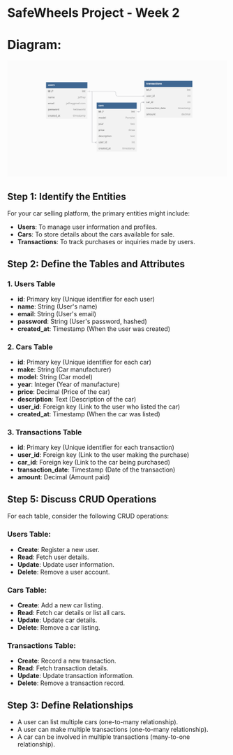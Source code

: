 # SafeWheels Project - Week 2
# Diagram: 
![Diagrama do Banco de Dados](diagram.png)


## Step 1: Identify the Entities
For your car selling platform, the primary entities might include:

- **Users**: To manage user information and profiles.
- **Cars**: To store details about the cars available for sale.
- **Transactions**: To track purchases or inquiries made by users.

## Step 2: Define the Tables and Attributes

### 1. Users Table
- **id**: Primary key (Unique identifier for each user)
- **name**: String (User's name)
- **email**: String (User's email)
- **password**: String (User's password, hashed)
- **created_at**: Timestamp (When the user was created)

### 2. Cars Table
- **id**: Primary key (Unique identifier for each car)
- **make**: String (Car manufacturer)
- **model**: String (Car model)
- **year**: Integer (Year of manufacture)
- **price**: Decimal (Price of the car)
- **description**: Text (Description of the car)
- **user_id**: Foreign key (Link to the user who listed the car)
- **created_at**: Timestamp (When the car was listed)

### 3. Transactions Table
- **id**: Primary key (Unique identifier for each transaction)
- **user_id**: Foreign key (Link to the user making the purchase)
- **car_id**: Foreign key (Link to the car being purchased)
- **transaction_date**: Timestamp (Date of the transaction)
- **amount**: Decimal (Amount paid)

## Step 5: Discuss CRUD Operations
For each table, consider the following CRUD operations:

### Users Table:
- **Create**: Register a new user.
- **Read**: Fetch user details.
- **Update**: Update user information.
- **Delete**: Remove a user account.

### Cars Table:
- **Create**: Add a new car listing.
- **Read**: Fetch car details or list all cars.
- **Update**: Update car details.
- **Delete**: Remove a car listing.

### Transactions Table:
- **Create**: Record a new transaction.
- **Read**: Fetch transaction details.
- **Update**: Update transaction information.
- **Delete**: Remove a transaction record.

## Step 3: Define Relationships
- A user can list multiple cars (one-to-many relationship).
- A user can make multiple transactions (one-to-many relationship).
- A car can be involved in multiple transactions (many-to-one relationship).
